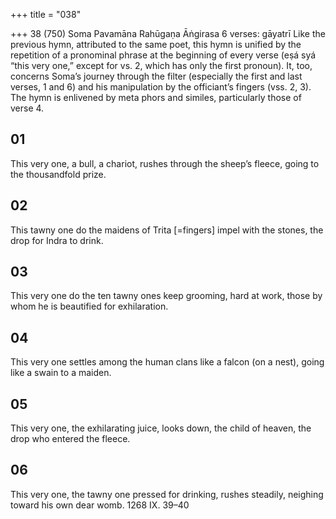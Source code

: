 +++
title = "038"

+++
38 (750)
Soma Pavamāna
Rahūgaṇa Āṅgirasa
6 verses: gāyatrī
Like the previous hymn, attributed to the same poet, this hymn is unified by the  repetition of a pronominal phrase at the beginning of every verse (eṣá syá “this  very one,” except for vs. 2, which has only the first pronoun). It, too, concerns  Soma’s journey through the filter (especially the first and last verses, 1 and 6) and  his manipulation by the officiant’s fingers (vss. 2, 3). The hymn is enlivened by meta
phors and similes, particularly those of verse 4.
## 01
This very one, a bull, a chariot, rushes through the sheep’s fleece,
going to the thousandfold prize.
## 02
This tawny one do the maidens of Trita [=fingers] impel with the stones, the drop for Indra to drink.
## 03
This very one do the ten tawny ones keep grooming, hard at work, those by whom he is beautified for exhilaration.
## 04
This very one settles among the human clans like a falcon (on a nest), going like a swain to a maiden.
## 05
This very one, the exhilarating juice, looks down, the child of heaven, the drop who entered the fleece.
## 06
This very one, the tawny one pressed for drinking, rushes steadily, neighing toward his own dear womb.
1268 IX. 39–40